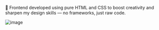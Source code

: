 🎨 Frontend developed using pure HTML and CSS to boost creativity and sharpen my design skills — no frameworks, just raw code.

![image](https://github.com/user-attachments/assets/bf1a1e84-32a6-4a81-97e3-4afadc685821)

